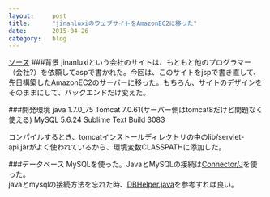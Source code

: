 ```yaml
---
layout:		post
title:		"jinanluxiのウェブサイトをAmazonEC2に移った"
date:		2015-04-26
category:	blog
---
```

<a href="https://github.com/songsongdahu/jinanluxi">ソース</a>
###背景
jinanluxiという会社のサイトは、もともと他のプログラマー（会社?）を依頼してaspで書かれた。今回は、このサイトをjspで書き直して、先日構築したAmazonEC2のサーバーに移った。もちろん、サイトのデザインをそのままにして、バックエンドだけ変えた。<br>

###開発環境
java 1.7.0_75
Tomcat 7.0.61(サーバー側はtomcat8だけど問題なく使える)
MySQL 5.6.24
Sublime Text Build 3083

コンパイルするとき、tomcatインストールディレクトリの中のlib/servlet-api.jarがよく使われているから、環境変数CLASSPATHに添加した。

###データベース
MySQLを使った。JavaとMySQLの接続は<a href="http://dev.mysql.com/downloads/connector/j/">Connector/J</a>を使った。<br>
javaとmysqlの接続方法を忘れた時、<a href="https://github.com/songsongdahu/jinanluxi/blob/master/WEB-INF/classes/DBHelper.java">DBHelper.java</a>を参考すれば良い。<br>
